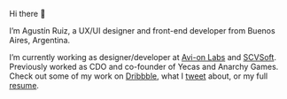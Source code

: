 Hi there 👋 

I’m Agustín Ruiz, a UX/UI designer and front-end developer from Buenos Aires, Argentina.

I’m currently working as designer/developer at [Avi-on Labs](https://avi-on.com/) and [SCVSoft](https://scvsoft.com/). Previously worked as CDO and co-founder of Yecas and Anarchy Games. Check out some of my work on [Dribbble](https://dribbble.com/aguscruiz), what I [tweet](https://twitter.com/aguscruiz) about, or my full [resume](https://www.linkedin.com/in/aguscruiz/).
